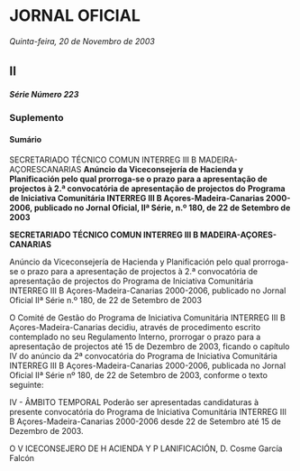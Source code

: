 # JORNAL OFICIAL

###### Quinta-feira, 20 de Novembro de 2003

## II

##### Série Número 223

### **Suplemento**

#### **Sumário**

SECRETARIADO TÉCNICO COMUN INTERREG III B MADEIRA-AÇORESCANARIAS
**Anúncio da Viceconsejería de Hacienda y Planificación pelo qual prorroga-se o prazo**
**para a apresentação de projectos à 2.ª convocatória de apresentação de projectos do**
**Programa de Iniciativa Comunitária INTERREG III B Açores-Madeira-Canarias 2000-**
**2006, publicado no Jornal Oficial, IIª Série, n.º 180, de 22 de Setembro de 2003**


**SECRETARIADO TÉCNICO COMUN INTERREG III B MADEIRA-AÇORES-CANARIAS**


Anúncio da Viceconsejería de Hacienda y Planificación pelo qual prorroga-se o prazo para a apresentação de projectos à 2.ª
convocatória de apresentação de projectos do Programa de Iniciativa Comunitária INTERREG III B Açores-Madeira-Canarias
2000-2006, publicado no Jornal Oficial IIª Série n.º 180, de 22 de Setembro de 2003


O Comité de Gestão do Programa de Iniciativa Comunitária INTERREG III B Açores-Madeira-Canarias decidiu, através de
procedimento escrito contemplado no seu Regulamento Interno, prorrogar o prazo para a apresentação de projectos até 15 de
Dezembro de 2003, ficando o capítulo IV do anúncio da 2ª convocatória do Programa de Iniciativa Comunitária INTERREG
III B Açores-Madeira-Canarias 2000-2006, publicada no Jornal Oficial IIª Série nº 180, de 22 de Setembro de 2003, conforme
o texto seguinte:


IV - ÂMBITO TEMPORAL
Poderão ser apresentadas candidaturas à presente convocatória do Programa de Iniciativa Comunitária INTERREG III
B Açores-Madeira-Canarias 2000-2006 desde 22 de Setembro até 15 de Dezembro de 2003.


O V ICECONSEJERO DE H ACIENDA Y P LANIFICACIÓN, D. Cosme García Falcón

